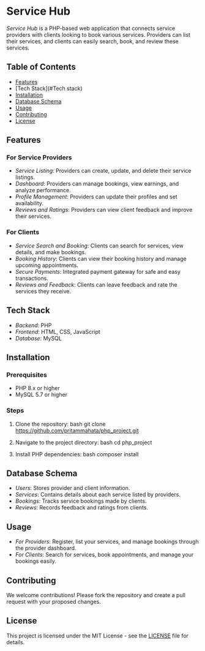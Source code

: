# Service Hub

*Service Hub* is a PHP-based web application that connects service providers with clients looking to book various services. Providers can list their services, and clients can easily search, book, and review these services.

## Table of Contents
- [Features](#features)
- [Tech Stack](#Tech stack)
- [Installation](#installation)
- [Database Schema](#database-schema)
- [Usage](#usage)
- [Contributing](#contributing)
- [License](#license)

## Features

### For Service Providers
- *Service Listing*: Providers can create, update, and delete their service listings.
- *Dashboard*: Providers can manage bookings, view earnings, and analyze performance.
- *Profile Management*: Providers can update their profiles and set availability.
- *Reviews and Ratings*: Providers can view client feedback and improve their services.

### For Clients
- *Service Search and Booking*: Clients can search for services, view details, and make bookings.
- *Booking History*: Clients can view their booking history and manage upcoming appointments.
- *Secure Payments*: Integrated payment gateway for safe and easy transactions.
- *Reviews and Feedback*: Clients can leave feedback and rate the services they receive.

## Tech Stack
- *Backend*: PHP
- *Frontend*: HTML, CSS, JavaScript
- *Database*: MySQL

## Installation

### Prerequisites
- PHP 8.x or higher
- MySQL 5.7 or higher

### Steps
1. Clone the repository:
    bash
    git clone https://github.com/pritammahata/php_project.git
    
2. Navigate to the project directory:
    bash
    cd php_project
    
3. Install PHP dependencies:
    bash
    composer install
    

## Database Schema
- *Users*: Stores provider and client information.
- *Services*: Contains details about each service listed by providers.
- *Bookings*: Tracks service bookings made by clients.
- *Reviews*: Records feedback and ratings from clients.

## Usage
- *For Providers*: Register, list your services, and manage bookings through the provider dashboard.
- *For Clients*: Search for services, book appointments, and manage your bookings easily.

## Contributing
We welcome contributions! Please fork the repository and create a pull request with your proposed changes.

## License
This project is licensed under the MIT License - see the [LICENSE](LICENSE) file for details.